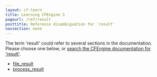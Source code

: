 ```yaml
---
layout: cf-learn
title: Learning CFEngine 3
pageurl: /ref/result
posttitle: Reference disambiguation for 'result'
navsection: none
---
```


The term 'result' could refer to several sections in the documentation. Please choose one below, or
[search the CFEngine documentation for 'result'](http://cfengine.com/docs/latest/search.html?q=result).

- [file_result](http://cfengine.com/docs/latest/reference-promise-types-files.html#file_result)
- [process_result](http://cfengine.com/docs/latest/reference-promise-types-processes.html#process_result)

